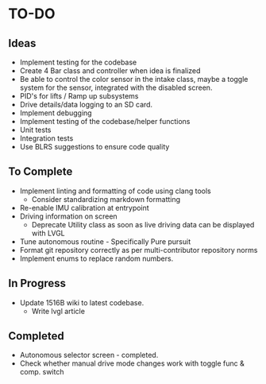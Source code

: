 # TO-DO

## Ideas
- Implement testing for the codebase
- Create 4 Bar class and controller when idea is finalized
- Be able to control the color sensor in the intake class, maybe a toggle system for the sensor, integrated with the disabled screen.
- PID's for lifts / Ramp up subsystems
- Drive details/data logging to an SD card.
- Implement debugging
- Implement testing of the codebase/helper functions
 - Unit tests
 - Integration tests
- Use BLRS suggestions to ensure code quality

## To Complete
- Implement linting and formatting of code using clang tools
    - Consider standardizing markdown formatting
- Re-enable IMU calibration at entrypoint
- Driving information on screen
    - Deprecate Utility class as soon as live driving data can be displayed with LVGL
- Tune autonomous routine - Specifically Pure pursuit
- Format git repository correctly as per multi-contributor repository norms
- Implement enums to replace random numbers.

## In Progress
- Update 1516B wiki to latest codebase.
    - Write lvgl article


## Completed
- Autonomous selector screen - completed.
- Check whether manual drive mode changes work with toggle func & comp. switch


